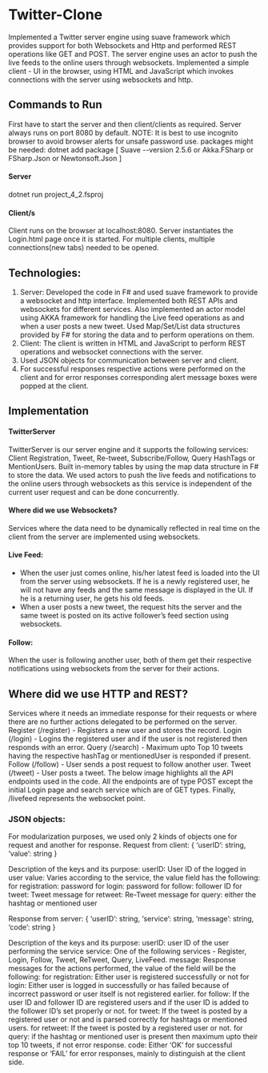 # Twitter-Clone
Implemented a Twitter server engine using suave framework which provides support for both Websockets and Http and performed REST operations like GET and POST. The server engine uses an actor to push the live feeds to the online users through websockets. Implemented a simple client - UI in the browser, using HTML and JavaScript which invokes connections with the server using websockets and http.

## Commands to Run ##
First have to start the server and then client/clients as required. Server always runs on port 8080 by default. 
NOTE: ​It is best to use incognito browser to avoid browser alerts for unsafe password use.
packages might be needed: dotnet add package [ Suave --version 2.5.6 or Akka.FSharp or FSharp.Json or Newtonsoft.Json ]

#### Server ####
dotnet run project_4_2.fsproj
#### Client/s ####
Client runs on the browser at localhost:8080. Server instantiates the Login.html page once it is started. For multiple clients, multiple connections(new tabs) needed to be opened.

## Technologies: ## 
1. ​Server: ​Developed the code in F# and used suave framework to provide a ​websocket and ​http interface. Implemented both REST APIs and websockets for different services. Also implemented an actor model using AKKA framework for handling the Live feed operations as and when a user posts a new tweet. Used Map/Set/List data structures provided by F# for storing the data and to perform operations on them.
2. ​Client: The client is written in HTML and JavaScript to perform ​REST operations and websocket connections with the server.
3. Used ​JSON​ objects for communication between server and client.
4. For ​successful responses respective actions were performed on the client and for ​error responses corresponding alert message boxes were popped at the client.

## Implementation ## 
#### TwitterServer #### 
TwitterServer is our server engine and it supports the following services: ​Client Registration, Tweet, Re-tweet, Subscribe/Follow, Query HashTags or MentionUsers.​ Built in-memory tables by using the map data structure in F# to store the data. We used actors to push the live feeds and notifications to the online users through websockets as this service is independent of the current user request and can be done concurrently.
#### Where did we use Websockets? #### 
Services where the data need to be dynamically reflected in real time on the client from the server are implemented using websockets.
#### Live Feed: #### 
- When the user just comes online, his/her latest feed is loaded into the UI from the server using websockets.
If he is a newly registered user, he will not have any feeds and the same message is displayed in the UI. If he is a returning user, he gets his old feeds.
- When a user posts a new tweet, the request hits the server and the same tweet is posted on its active follower’s feed section using websockets.
#### Follow: #### 
When the user is following another user, both of them get their respective notifications using websockets from the server for their actions.

## Where did we use HTTP and REST? ## 
Services where it needs an immediate response for their requests or where there are no further actions delegated to be performed on the server.
Register (/register) - Registers a new user and stores the record.
Login (/login) - Logins the registered user and if the user is not registered then responds with an error.
Query (/search) - Maximum upto Top 10 tweets having the respective hashTag or mentionedUser is responded if present.
Follow (/follow) - User sends a post request to follow another user.
Tweet (/tweet) - User posts a tweet.
The below image highlights all the API endpoints used in the code. All the endpoints are of type POST except the initial Login page and search service which are of GET types. Finally, /livefeed represents the websocket point.
 
### JSON objects: ### 
For modularization purposes, we used only 2 kinds of objects one for request and another for response.
​Request​ from client:
{
  ‘userID’: string,
  ‘value’: string 
}

Description of the keys and its purpose:
userID: User ID of the logged in user
value: Varies according to the service, the value field has the following:
for registration: password
for login: password
for follow: follower ID
for tweet: Tweet message
for retweet: Re-Tweet message
for query: either the hashtag or mentioned user
  
​Response​ from server: 
{
  ‘userID’: string, 
  ‘service’: string, 
  ‘message’: string, 
  ‘code’: string
}

Description of the keys and its purpose:
userID: user ID of the user performing the service
service: One of the following services - Register, Login, Follow, Tweet, ReTweet, Query, LiveFeed. 
message: Response messages for the actions performed, the value of the field will be the following:
  for registration: Either user is registered successfully or not
  for login: Either user is logged in successfully or has failed because of incorrect password or user itself is not registered earlier.
  for follow: If the user ID and follower ID are registered users and if the user ID is added to the follower ID’s set properly or not.
  for tweet: If the tweet is posted by a registered user or not and is parsed correctly for hashtags or mentioned users.
  for retweet: If the tweet is posted by a registered user or not.
  for query: if the hashtag or mentioned user is present then maximum upto their top 10 tweets, if not error response.
code: Either ‘OK’ for successful response or ‘FAIL’ for error responses, mainly to distinguish at the client side.
